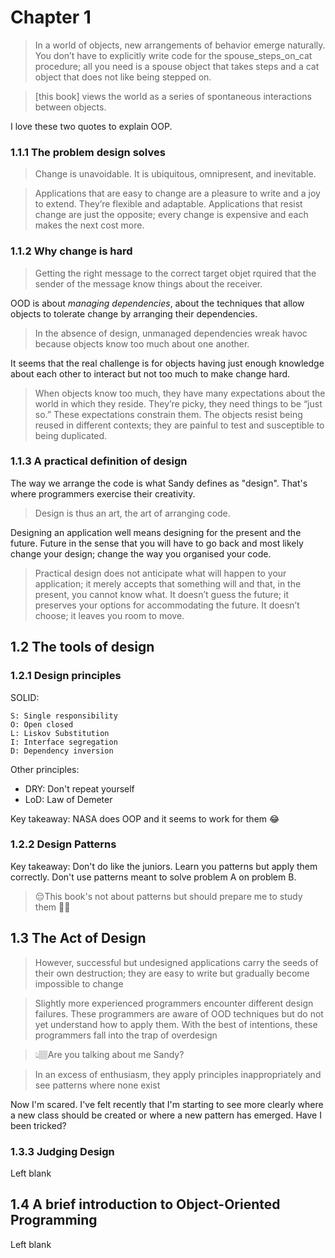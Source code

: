 # Chapter 1
> In a world of objects, new arrangements of behavior emerge naturally. You don’t have to explicitly write code for the spouse_steps_on_cat procedure; all you need is a spouse object that takes steps and a cat object that does not like being stepped on.

> [this book] views the world as a series of spontaneous interactions between objects.

I love these two quotes to explain OOP.

### 1.1.1 The problem design solves
> Change is unavoidable. It is ubiquitous, omnipresent, and inevitable.

> Applications that are easy to change are a pleasure to write and a joy to extend. They’re flexible and adaptable. Applications that resist change are just the opposite; every change is expensive and each makes the next cost more.

### 1.1.2 Why change is hard
> Getting the right message to the correct target objet rquired that the sender of the message know things about the receiver.

OOD is about _managing dependencies_, about the techniques that allow objects to tolerate change by arranging their dependencies.

> In the absence of design, unmanaged dependencies wreak havoc because objects know too much about one another.

It seems that the real challenge is for objects having just enough knowledge about each other to interact but not too much to make change hard.

> When objects know too much, they have many expectations about the world in which they reside. They’re picky, they need things to be “just so.” These expectations constrain them. The objects resist being reused in different contexts; they are painful to test and susceptible to being duplicated.

###  1.1.3 A practical definition of design

The way we arrange the code is what Sandy defines as "design". That's where programmers exercise their creativity.

> Design is thus an art, the art of arranging code.

Designing an application well means designing for the present and the future. Future in the sense that you will have to go back and most likely change your design; change the way you organised your code.

> Practical design does not anticipate what will happen to your application; it merely accepts that something will and that, in the present, you cannot know what. It doesn’t guess the future; it preserves your options for accommodating the future. It doesn’t choose; it leaves you room to move.

## 1.2 The tools of design

### 1.2.1 Design principles
SOLID:
```
S: Single responsibility
O: Open closed
L: Liskov Substitution
I: Interface segregation
D: Dependency inversion
```
Other principles:
- DRY: Don't repeat yourself
- LoD: Law of Demeter

Key takeaway: NASA does OOP and it seems to work for them 😂

### 1.2.2 Design Patterns
Key takeaway: Don't do like the juniors. Learn you patterns but apply them correctly. Don't use patterns meant to solve problem A on problem B.

> 😔This book's not about patterns but should prepare me to study them 💪🏽

## 1.3 The Act of Design

> However, successful but undesigned applications carry the seeds of their own destruction; they are easy to write but gradually become impossible to change

> Slightly more experienced programmers encounter different design failures. These programmers are aware of OOD techniques but do not yet understand how to apply them. With the best of intentions, these programmers fall into the trap of overdesign

> 👆🏽Are you talking about me Sandy?

> In an excess of enthusiasm, they apply principles inappropriately and see patterns where none exist

Now I'm scared. I've felt recently that I'm starting to see more clearly where a new class should be created or where a new pattern has emerged. Have I been tricked?

### 1.3.3 Judging Design
Left blank

## 1.4 A brief introduction to Object-Oriented Programming
Left blank
